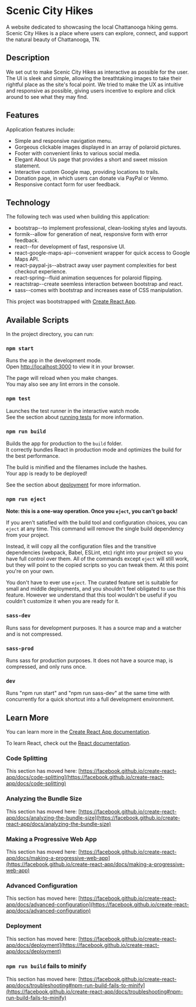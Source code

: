 # Scenic City Hikes

A website dedicated to showcasing the local Chattanooga hiking gems. Scenic City Hikes is a place where users can explore, connect, and support the natural beauty of Chattanooga, TN.

## Description

We set out to make Scenic City Hikes as interactive as possible for the user. The UI is sleek and simple, allowing the breathtaking images to take their rightful place as the site's focal point. We tried to make the UX as intuitive and responsive as possible, giving users incentive to explore and click around to see what they may find.

## Features

Application features include:
 * Simple and responsive navigation menu.
 * Gorgeous clickable images displayed in an array of polaroid pictures.
 * Footer with convenient links to various social media.
 * Elegant About Us page that provides a short and sweet mission statement.
 * Interactive custom Google map, providing locations to trails.
 * Donation page, in which users can donate via PayPal or Venmo.
 * Responsive contact form for user feedback.

## Technology

The following tech was used when building this application:

 * bootstrap--to implement professional, clean-looking styles and layouts.
 * formik--allow for generation of neat, responsive form with error feedback.
 * react--for development of fast, responsive UI.
 * react-google-maps-api--convenient wrapper for quick access to Google Maps API.
 * react-paypal-js--abstract away user payment complexities for best checkout experience.
 * react-spring--fluid animation sequences for polaroid flipping.
 * reactstrap--create seemless interaction between bootstrap and react.
 * sass--comes with bootstrap and increases ease of CSS manipulation.


This project was bootstrapped with [Create React App](https://github.com/facebook/create-react-app).

## Available Scripts

In the project directory, you can run:

### `npm start`

Runs the app in the development mode.\
Open [http://localhost:3000](http://localhost:3000) to view it in your browser.

The page will reload when you make changes.\
You may also see any lint errors in the console.

### `npm test`

Launches the test runner in the interactive watch mode.\
See the section about [running tests](https://facebook.github.io/create-react-app/docs/running-tests) for more information.

### `npm run build`

Builds the app for production to the `build` folder.\
It correctly bundles React in production mode and optimizes the build for the best performance.

The build is minified and the filenames include the hashes.\
Your app is ready to be deployed!

See the section about [deployment](https://facebook.github.io/create-react-app/docs/deployment) for more information.

### `npm run eject`

**Note: this is a one-way operation. Once you `eject`, you can't go back!**

If you aren't satisfied with the build tool and configuration choices, you can `eject` at any time. This command will remove the single build dependency from your project.

Instead, it will copy all the configuration files and the transitive dependencies (webpack, Babel, ESLint, etc) right into your project so you have full control over them. All of the commands except `eject` will still work, but they will point to the copied scripts so you can tweak them. At this point you're on your own.

You don't have to ever use `eject`. The curated feature set is suitable for small and middle deployments, and you shouldn't feel obligated to use this feature. However we understand that this tool wouldn't be useful if you couldn't customize it when you are ready for it.

### `sass-dev`

Runs sass for development purposes. It has a source map and a watcher and is not compressed.

### `sass-prod`

Runs sass for production purposes. It does not have a source map, is compressed, and only runs once.

### `dev`

Runs "npm run start" and "npm run sass-dev" at the same time with concurrently for a quick shortcut into a full development environment.

## Learn More

You can learn more in the [Create React App documentation](https://facebook.github.io/create-react-app/docs/getting-started).

To learn React, check out the [React documentation](https://reactjs.org/).

### Code Splitting

This section has moved here: [https://facebook.github.io/create-react-app/docs/code-splitting](https://facebook.github.io/create-react-app/docs/code-splitting)

### Analyzing the Bundle Size

This section has moved here: [https://facebook.github.io/create-react-app/docs/analyzing-the-bundle-size](https://facebook.github.io/create-react-app/docs/analyzing-the-bundle-size)

### Making a Progressive Web App

This section has moved here: [https://facebook.github.io/create-react-app/docs/making-a-progressive-web-app](https://facebook.github.io/create-react-app/docs/making-a-progressive-web-app)

### Advanced Configuration

This section has moved here: [https://facebook.github.io/create-react-app/docs/advanced-configuration](https://facebook.github.io/create-react-app/docs/advanced-configuration)

### Deployment

This section has moved here: [https://facebook.github.io/create-react-app/docs/deployment](https://facebook.github.io/create-react-app/docs/deployment)

### `npm run build` fails to minify

This section has moved here: [https://facebook.github.io/create-react-app/docs/troubleshooting#npm-run-build-fails-to-minify](https://facebook.github.io/create-react-app/docs/troubleshooting#npm-run-build-fails-to-minify)
